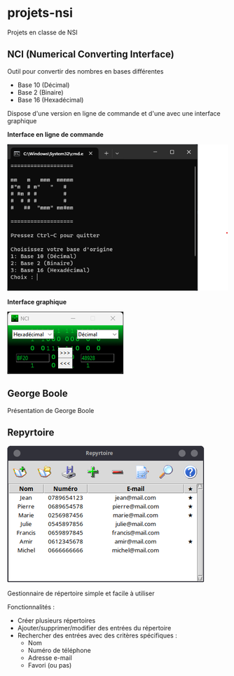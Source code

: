 # projets-nsi
Projets en classe de NSI
## NCI (Numerical Converting Interface)
Outil pour convertir des nombres en bases différentes
- Base 10 (Décimal)
- Base 2 (Binaire)
- Base 16 (Hexadécimal)

Dispose d'une version en ligne de commande et d'une avec une interface graphique

**Interface en ligne de commande**

![Interface en ligne de commande](https://github.com/MrBeam89/projets-nsi/blob/main/docs/nci-cli-screenshot.png?raw=true)

**Interface graphique**

![Interface en ligne de commande](https://github.com/MrBeam89/projets-nsi/blob/main/docs/nci-gui-screenshot.png?raw=true)

## George Boole
Présentation de George Boole

## Repyrtoire

![Interface de Repyrtoire](https://github.com/MrBeam89/projets-nsi/blob/main/docs/repyrtoire-screenshot.png?raw=true)

Gestionnaire de répertoire simple et facile à utiliser

Fonctionnalités :
- Créer plusieurs répertoires
- Ajouter/supprimer/modifier des entrées du répertoire
- Rechercher des entrées avec des critères spécifiques :
    - Nom
    - Numéro de téléphone
    - Adresse e-mail
    - Favori (ou pas)

